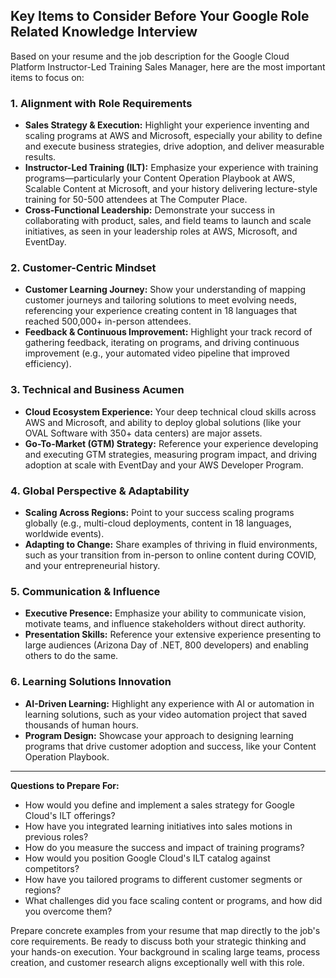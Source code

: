 ## Key Items to Consider Before Your Google Role Related Knowledge Interview

Based on your resume and the job description for the Google Cloud Platform Instructor-Led Training Sales Manager, here are the most important items to focus on:

### 1. Alignment with Role Requirements
- **Sales Strategy & Execution:** Highlight your experience inventing and scaling programs at AWS and Microsoft, especially your ability to define and execute business strategies, drive adoption, and deliver measurable results.
- **Instructor-Led Training (ILT):** Emphasize your experience with training programs—particularly your Content Operation Playbook at AWS, Scalable Content at Microsoft, and your history delivering lecture-style training for 50-500 attendees at The Computer Place.
- **Cross-Functional Leadership:** Demonstrate your success in collaborating with product, sales, and field teams to launch and scale initiatives, as seen in your leadership roles at AWS, Microsoft, and EventDay.

### 2. Customer-Centric Mindset
- **Customer Learning Journey:** Show your understanding of mapping customer journeys and tailoring solutions to meet evolving needs, referencing your experience creating content in 18 languages that reached 500,000+ in-person attendees.
- **Feedback & Continuous Improvement:** Highlight your track record of gathering feedback, iterating on programs, and driving continuous improvement (e.g., your automated video pipeline that improved efficiency).

### 3. Technical and Business Acumen
- **Cloud Ecosystem Experience:** Your deep technical cloud skills across AWS and Microsoft, and ability to deploy global solutions (like your OVAL Software with 350+ data centers) are major assets.
- **Go-To-Market (GTM) Strategy:** Reference your experience developing and executing GTM strategies, measuring program impact, and driving adoption at scale with EventDay and your AWS Developer Program.

### 4. Global Perspective & Adaptability
- **Scaling Across Regions:** Point to your success scaling programs globally (e.g., multi-cloud deployments, content in 18 languages, worldwide events).
- **Adapting to Change:** Share examples of thriving in fluid environments, such as your transition from in-person to online content during COVID, and your entrepreneurial history.

### 5. Communication & Influence
- **Executive Presence:** Emphasize your ability to communicate vision, motivate teams, and influence stakeholders without direct authority.
- **Presentation Skills:** Reference your extensive experience presenting to large audiences (Arizona Day of .NET, 800 developers) and enabling others to do the same.

### 6. Learning Solutions Innovation
- **AI-Driven Learning:** Highlight any experience with AI or automation in learning solutions, such as your video automation project that saved thousands of human hours.
- **Program Design:** Showcase your approach to designing learning programs that drive customer adoption and success, like your Content Operation Playbook.

---

**Questions to Prepare For:**
- How would you define and implement a sales strategy for Google Cloud's ILT offerings?
- How have you integrated learning initiatives into sales motions in previous roles?
- How do you measure the success and impact of training programs?
- How would you position Google Cloud's ILT catalog against competitors?
- How have you tailored programs to different customer segments or regions?
- What challenges did you face scaling content or programs, and how did you overcome them?

Prepare concrete examples from your resume that map directly to the job's core requirements. Be ready to discuss both your strategic thinking and your hands-on execution. Your background in scaling large teams, process creation, and customer research aligns exceptionally well with this role.